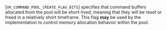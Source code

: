 [`VK_COMMAND_POOL_CREATE_FLAG_BITS`] specifies that command
buffers allocated from the pool will be short-lived, meaning that they
will be reset or freed in a relatively short timeframe.
This flag  **may**  be used by the implementation to control memory
allocation behavior within the pool.